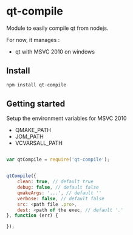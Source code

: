 # qt-compile
Module to easily compile qt from nodejs.

For now, it manages :

* qt with MSVC 2010 on windows


## Install

```javascript
npm install qt-compile
```

## Getting started

Setup the environment variables for MSVC 2010

* QMAKE_PATH
* JOM_PATH
* VCVARSALL_PATH

```javascript

var qtCompile = require('qt-compile');


qtCompile({
    clean: true, // default true
    debug: false, // default false
    qmakeArgs: '...', // default ''
    verbose: false, // default false
    src: <path file .pro>,
    dest: <path of the exec, // default '.'
}, function (err) {

});



```
